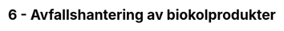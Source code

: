 ---
title: "6 - Avfallshantering av biokolprodukter"
description: "

In most cases, a biochar product has a fixed service life. Biochar product disposal (aka end-of-life) refers to all handling that may occur until the materials are reused in other products (e.g. re-use of soil masses) or disposed in a final application (e.g. landfilling or soil amendement).


The biochar product disposal plays an important role because it is the phase that guarantees the biochar carbon sink property (i.e. biochar is not burnt). The environment in which the biochar is placed also influences its stability.

"
title_image: "pyreg-sbp.jpg" # find a img of pyrolysis oil and gas, or a burner of it, or a condenser...
title_image_credit: "Stockholm Vatten och Avfall"
draft: false
menu:
  main:
    parent: "Systemanalys"
    name: "6. Avfallshanteringfas"
    weight: 7
category: "Module"
# Page-specific JavaScript & CSS #ESA
js : []
css : []

---